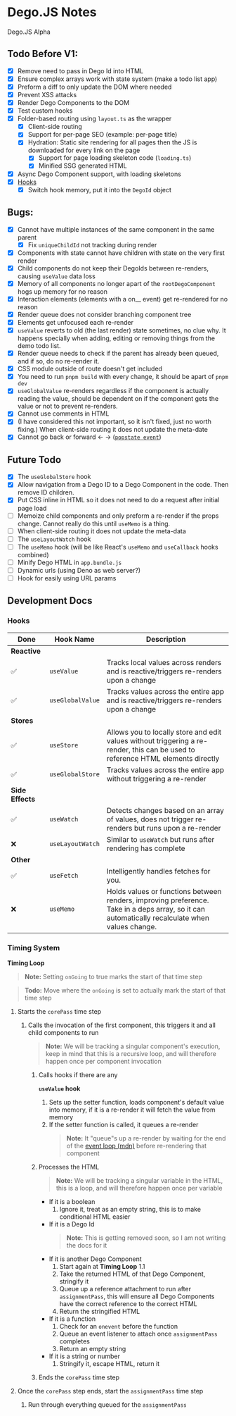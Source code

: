 # Dego.JS Notes

Dego.JS Alpha

## Todo Before V1:

- [x] Remove need to pass in Dego Id into HTML
- [x] Ensure complex arrays work with state system (make a todo list app)
- [x] Preform a diff to only update the DOM where needed
- [x] Prevent XSS attacks
- [x] Render Dego Components to the DOM
- [x] Test custom hooks
- [x] Folder-based routing using `layout.ts` as the wrapper
  - [x] Client-side routing
  - [x] Support for per-page SEO (example: per-page title)
  - [x] Hydration: Static site rendering for all pages then the JS is downloaded for every link on the page
    - [x] Support for page loading skeleton code (`loading.ts`)
    - [x] Minified SSG generated HTML
- [x] Async Dego Component support, with loading skeletons
- [x] [Hooks](#hooks)
  - [x] Switch hook memory, put it into the `DegoId` object

## Bugs:

- [x] Cannot have multiple instances of the same component in the same parent
  - [x] Fix `uniqueChildId` not tracking during render
- [x] Components with state cannot have children with state on the very first render
- [x] Child components do not keep their DegoIds between re-renders, causing `useValue` data loss
- [x] Memory of all components no longer apart of the `rootDegoComponent` hogs up memory for no reason
- [x] Interaction elements (elements with a on\_\_ event) get re-rendered for no reason
- [x] Render queue does not consider branching component tree
- [x] Elements get unfocused each re-render
- [x] `useValue` reverts to old (the last render) state sometimes, no clue why. It happens specially when adding, editing or removing things from the demo todo list.
- [x] Render queue needs to check if the parent has already been queued, and if so, do no re-render it.
- [x] CSS module outside of route doesn't get included
- [x] You need to run `pnpm build` with every change, it should be apart of `pnpm dev`
- [x] `useGlobalValue` re-renders regardless if the component is actually reading the value, should be dependent on if the component gets the value or not to prevent re-renders.
- [x] Cannot use comments in HTML
- [x] (I have considered this not important, so it isn't fixed, just no worth fixing.) When client-side routing it does not update the meta-date
- [x] Cannot go back or forward <- -> ([`popstate event`](https://developer.mozilla.org/en-US/docs/Web/API/History/pushState#parameters))

## Future Todo

- [x] The `useGlobalStore` hook
- [x] Allow navigation from a Dego ID to a Dego Component in the code. Then remove ID children.
- [x] Put CSS inline in HTML so it does not need to do a request after initial page load
- [ ] Memoize child components and only preform a re-render if the props change. Cannot really do this until `useMemo` is a thing.
- [ ] When client-side routing it does not update the meta-data
- [ ] The `useLayoutWatch` hook
- [ ] The `useMemo` hook (will be like React's `useMemo` and `useCallback` hooks combined)
- [ ] Minify Dego HTML in `app.bundle.js`
- [ ] Dynamic urls (using Deno as web server?)
- [ ] Hook for easily using URL params

## Development Docs

### Hooks

| Done             | Hook Name        | Description                                                                                                                                    |
| ---------------- | ---------------- | ---------------------------------------------------------------------------------------------------------------------------------------------- |
| **Reactive**     |                  |                                                                                                                                                |
| ✅               | `useValue`       | Tracks local values across renders and is reactive/triggers re-renders upon a change                                                           |
| ✅               | `useGlobalValue` | Tracks values across the entire app and is reactive/triggers re-renders upon a change                                                          |
| **Stores**       |                  |                                                                                                                                                |
| ✅               | `useStore`       | Allows you to locally store and edit values without triggering a re-render, this can be used to reference HTML elements directly               |
| ✅               | `useGlobalStore` | Tracks values across the entire app without triggering a re-render                                                                             |
| **Side Effects** |                  |                                                                                                                                                |
| ✅               | `useWatch`       | Detects changes based on an array of values, does not trigger re-renders but runs upon a re-render                                             |
| ❌               | `useLayoutWatch` | Similar to `useWatch` but runs after rendering has complete                                                                                    |
| **Other**        |                  |                                                                                                                                                |
| ✅               | `useFetch`       | Intelligently handles fetches for you.                                                                                                         |
| ❌               | `useMemo`        | Holds values or functions between renders, improving preference. Take in a deps array, so it can automatically recalculate when values change. |

### Timing System

**Timing Loop**

> **Note:** Setting `onGoing` to true marks the start of that time step

> **Todo:** Move where the `onGoing` is set to actually mark the start of that time step

1.  Starts the `corePass` time step

    1. Calls the invocation of the first component, this triggers it and all child components to run

       > **Note:** We will be tracking a singular component's execution, keep in mind that this is a recursive loop, and will therefore happen once per component invocation

       1. Calls hooks if there are any

          **`useValue` hook**

          1. Sets up the setter function, loads component's default value into memory, if it is a re-render it will fetch the value from memory
          2. If the setter function is called, it queues a re-render
             > **Note:** It "queue"s up a re-render by waiting for the end of the [event loop (mdn)](https://developer.mozilla.org/en-US/docs/Web/JavaScript/Event_loop#event_loop) before re-rendering that component

       2. Processes the HTML
          > **Note:** We will be tracking a singular variable in the HTML, this is a loop, and will therefore happen once per variable
          - If it is a boolean
            1. Ignore it, treat as an empty string, this is to make conditional HTML easier
          - If it is a Dego Id
            > **Note:** This is getting removed soon, so I am not writing the docs for it
          - If it is another Dego Component
            1. Start again at **Timing Loop** 1.1
            2. Take the returned HTML of that Dego Component, stringify it
            3. Queue up a reference attachment to run after `assignmentPass`, this will ensure all Dego Components have the correct reference to the correct HTML
            4. Return the stringified HTML
          - If it is a function
            1. Check for an `onevent` before the function
            2. Queue an event listener to attach once `assignmentPass` completes
            3. Return an empty string
          - If it is a string or number
            1. Stringify it, escape HTML, return it
       3. Ends the `corePass` time step

2.  Once the `corePass` step ends, start the `assignmentPass` time step
    1. Run through everything queued for the `assignmentPass`
